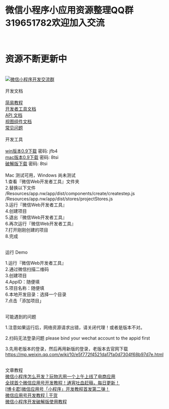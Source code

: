 <h1>微信小程序小应用资源整理QQ群319651782欢迎加入交流</h1><br>
<h1>资源不断更新中</h1><br>
<a target="_blank" href="http://shang.qq.com/wpa/qunwpa?idkey=56ed0e5e94555efe395cd7c9aa6a791c27ee130039d7bcabddfe8fe55533eb33"><img border="0" src="http://pub.idqqimg.com/wpa/images/group.png" alt="微信小程序开发交流群" title="微信小程序开发交流群"></a><br><br>
开发文档<br><br>
<a target="_blank" href="http://wxopen.notedown.cn/">简易教程</a><br>
<a target="_blank" href="http://wxopen.notedown.cn/devtools/devtools.html">开发者工具文档</a><br>
<a target="_blank" href="http://wxopen.notedown.cn/api/">API 文档</a><br>
<a target="_blank" href="http://wxopen.notedown.cn/component/">视图组件文档</a><br>
<a target="_blank" href="http://wxopen.notedown.cn/qa/qa.html">常见问题</a><br><br>
开发工具<br><br>
<a target="_blank" href="http://pan.baidu.com/s/1eSBMmmm">win版本0.9下载</a> 密码: jfb4 <br>
<a target="_blank" href="http://pan.baidu.com/s/1mi6QnqC">mac版本0.9下载</a> 密码: 8tsi <br>
<a target="_blank" href="http://pan.baidu.com/s/1i4SuK89">破解版下载</a> 密码: 8tsi     <br><br>
Mac 测试可用，Windows 尚未测试   <br>
1.查看『微信Web开发者工具』文件夹 <br>
2.替换以下文件 <br>
/Resources/app.nw/app/dist/components/create/createstep.js <br>
/Resources/app.nw/app/dist/stores/projectStores.js <br>
3.运行『微信Web开发者工具』 <br>
4.创建项目 <br>
5.退出『微信Web开发者工具』 <br>
6.再次运行『微信Web开发者工具』 <br>
7.打开刚刚创建的项目 <br>
8.完成 <br><br>

运行 Demo <br>

1.运行『微信Web开发者工具』 <br>
2.通过微信扫描二维码 <br>
3.创建项目 <br>
4.AppID：随便填 <br>
5.项目名称：随便填 <br>
6.本地开发目录：选择一个目录 <br>
7.点击「添加项目」 <br><br>

可能遇到的问题 <br>

1.注意如果运行后，网络资源请求出错，请关闭代理！或者是版本不对。 <br>

2.扫码无法登录问题 please bind your wechat account to the appid first <br>

3.先用老版本的登录，然后再用新版的登录，老版本去官网下载 https://mp.weixin.qq.com/wiki/10/e5f772f4521da17fa0d7304f68b97d7e.html <br><br>

文章教程 <br>
<a target="_blank" href="http://www.ifanr.com/721124">微信小程序怎么开发？玩物志用一个上午上线了电商应用</a> <br>
<a target="_blank" href="https://my.oschina.net/wwnick/blog/750055">全球首个微信应用号开发教程！通宵吐血赶稿，每日更新！</a> <br>
<a target="_blank" href="http://mp.weixin.qq.com/s?__biz=MzIyNDU3ODg1OQ==&mid=2247483711&idx=1&sn=3a3694533165205eb4d5b43cda4925b3&scene=1&srcid=0923M8MPZvqaa1aFTC6V384y#wechat_redirect">[博卡君]微信应用号「小程序」开发教程首发第二弹！</a> <br>
<a target="_blank" href="http://mp.weixin.qq.com/s?__biz=MzIwNDIyMDMzNQ==&mid=2652759504&idx=1&sn=4a55373ee6fa179af51ac93a33b6f45f&chksm=8d2a3710ba5dbe064ac07114dca23ff65540f94be607f11843f74ad965e882fe4b72dae8aa8f&scene=1&srcid=0923uae23b9fd44NhzxVtpQ9#wechat_redirect">微信应用号开发教程 | 干货</a> <br>
<a target="_blank" href="http://b.ihese.com/?p=865&mType=Group">微信小程序开发破解版使用教程</a> <br>
